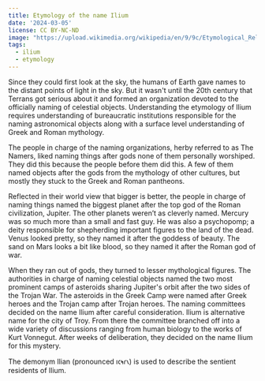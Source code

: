 ```yaml
---
title: Etymology of the name Ilium
date: '2024-03-05'
license: CC BY-NC-ND
image: "https://upload.wikimedia.org/wikipedia/en/9/9c/Etymological_Relationships_Tree.png"
tags:
  - ilium
  - etymology
---
```


Since they could first look at the sky, the humans of Earth gave names to the distant points of light in the sky. But it wasn't until the 20th century that Terrans got serious about it and formed an organization devoted to the officially naming of celestial objects. Understanding the etymology of Ilium requires understanding of bureaucratic institutions responsible for the naming astronomical objects along with a surface level understanding of Greek and Roman mythology.

The people in charge of the naming organizations, herby referred to as The Namers, liked naming things after gods none of them personally worshiped. They did this because the people before them did this. A few of them named objects after the gods from the mythology of other cultures, but mostly they stuck to the Greek and Roman pantheons.

Reflected in their world view that bigger is better, the people in charge of naming things named the biggest planet after the top god of the Roman civilization, Jupiter. The other planets weren’t as cleverly named. Mercury was so much more than a small and fast guy. He was also a psychopomp; a deity responsible for shepherding important figures to the land of the dead. Venus looked pretty, so they named it after the goddess of beauty. The sand on Mars looks a bit like blood, so they named it after the Roman god of war.

When they ran out of gods, they turned to lesser mythological figures. The authorities in charge of naming celestial objects named the two most prominent camps of asteroids sharing Jupiter's orbit after the two sides of the Trojan War. The asteroids in the Greek Camp were named after Greek heroes and the Trojan camp after Trojan heroes. The naming committees decided on the name Ilium after careful consideration. Ilium is alternative name for the city of Troy. From there the committee branched off into a wide variety of discussions ranging from human biology to the works of Kurt Vonnegut. After weeks of deliberation, they decided on the name Ilium for this mystery.

The demonym Ilian (pronounced 𐑦𐑤𐑰𐑩𐑯) is used to describe the sentient residents of Ilium. 